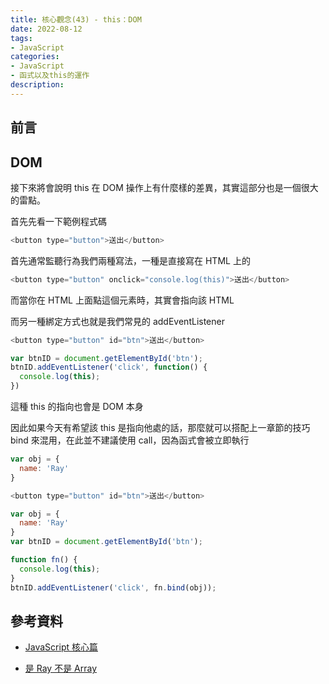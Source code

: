 ```yaml
---
title: 核心觀念(43) - this：DOM
date: 2022-08-12
tags:
- JavaScript
categories:
- JavaScript
- 函式以及this的運作
description:
---
```


## 前言


## DOM

接下來將會說明 this 在 DOM 操作上有什麼樣的差異，其實這部分也是一個很大的雷點。

首先先看一下範例程式碼

```javascript
<button type="button">送出</button>

```
首先通常監聽行為我們兩種寫法，一種是直接寫在 HTML 上的

```javascript
<button type="button" onclick="console.log(this)">送出</button>

```

而當你在 HTML 上面點這個元素時，其實會指向該 HTML




而另一種綁定方式也就是我們常見的 addEventListener


```javascript
<button type="button" id="btn">送出</button>

```


```javascript
var btnID = document.getElementById('btn');
btnID.addEventListener('click', function() {
  console.log(this);
})

```
這種 this 的指向也會是 DOM 本身




因此如果今天有希望該 this 是指向他處的話，那麼就可以搭配上一章節的技巧 bind 來混用，在此並不建議使用 call，因為函式會被立即執行
```javascript
var obj = {
  name: 'Ray'
}

```


```javascript
<button type="button" id="btn">送出</button>

```


```javascript
var obj = {
  name: 'Ray'
}
var btnID = document.getElementById('btn');

function fn() {
  console.log(this);
}
btnID.addEventListener('click', fn.bind(obj));

```


## 參考資料
- [JavaScript 核心篇](https://www.hexschool.com/courses/js-core.html)

- [是 Ray 不是 Array](https://israynotarray.com/javascript/20201114/2937743008/)